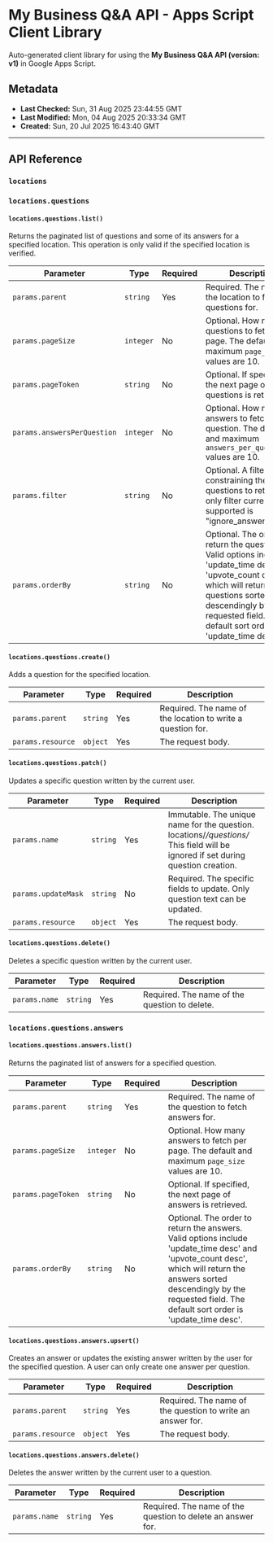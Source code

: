 # My Business Q&A API - Apps Script Client Library

Auto-generated client library for using the **My Business Q&A API (version: v1)** in Google Apps Script.

## Metadata

- **Last Checked:** Sun, 31 Aug 2025 23:44:55 GMT
- **Last Modified:** Mon, 04 Aug 2025 20:33:34 GMT
- **Created:** Sun, 20 Jul 2025 16:43:40 GMT



---

## API Reference

### `locations`

### `locations.questions`

#### `locations.questions.list()`

Returns the paginated list of questions and some of its answers for a specified location. This operation is only valid if the specified location is verified.

| Parameter | Type | Required | Description |
|---|---|---|---|
| `params.parent` | `string` | Yes | Required. The name of the location to fetch questions for. |
| `params.pageSize` | `integer` | No | Optional. How many questions to fetch per page. The default and maximum `page_size` values are 10. |
| `params.pageToken` | `string` | No | Optional. If specified, the next page of questions is retrieved. |
| `params.answersPerQuestion` | `integer` | No | Optional. How many answers to fetch per question. The default and maximum `answers_per_question` values are 10. |
| `params.filter` | `string` | No | Optional. A filter constraining the questions to return. The only filter currently supported is "ignore_answered=true" |
| `params.orderBy` | `string` | No | Optional. The order to return the questions. Valid options include 'update_time desc' and 'upvote_count desc', which will return the questions sorted descendingly by the requested field. The default sort order is 'update_time desc'. |

#### `locations.questions.create()`

Adds a question for the specified location.

| Parameter | Type | Required | Description |
|---|---|---|---|
| `params.parent` | `string` | Yes | Required. The name of the location to write a question for. |
| `params.resource` | `object` | Yes | The request body. |

#### `locations.questions.patch()`

Updates a specific question written by the current user.

| Parameter | Type | Required | Description |
|---|---|---|---|
| `params.name` | `string` | Yes | Immutable. The unique name for the question. locations/*/questions/* This field will be ignored if set during question creation. |
| `params.updateMask` | `string` | No | Required. The specific fields to update. Only question text can be updated. |
| `params.resource` | `object` | Yes | The request body. |

#### `locations.questions.delete()`

Deletes a specific question written by the current user.

| Parameter | Type | Required | Description |
|---|---|---|---|
| `params.name` | `string` | Yes | Required. The name of the question to delete. |

### `locations.questions.answers`

#### `locations.questions.answers.list()`

Returns the paginated list of answers for a specified question.

| Parameter | Type | Required | Description |
|---|---|---|---|
| `params.parent` | `string` | Yes | Required. The name of the question to fetch answers for. |
| `params.pageSize` | `integer` | No | Optional. How many answers to fetch per page. The default and maximum `page_size` values are 10. |
| `params.pageToken` | `string` | No | Optional. If specified, the next page of answers is retrieved. |
| `params.orderBy` | `string` | No | Optional. The order to return the answers. Valid options include 'update_time desc' and 'upvote_count desc', which will return the answers sorted descendingly by the requested field. The default sort order is 'update_time desc'. |

#### `locations.questions.answers.upsert()`

Creates an answer or updates the existing answer written by the user for the specified question. A user can only create one answer per question.

| Parameter | Type | Required | Description |
|---|---|---|---|
| `params.parent` | `string` | Yes | Required. The name of the question to write an answer for. |
| `params.resource` | `object` | Yes | The request body. |

#### `locations.questions.answers.delete()`

Deletes the answer written by the current user to a question.

| Parameter | Type | Required | Description |
|---|---|---|---|
| `params.name` | `string` | Yes | Required. The name of the question to delete an answer for. |